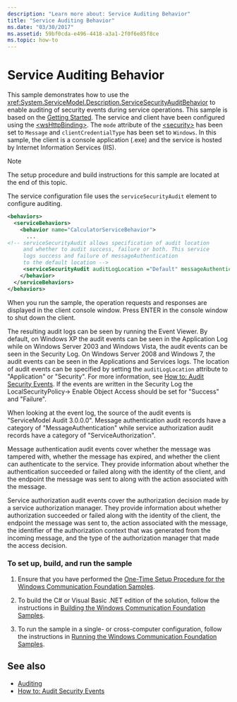 ```yaml
---
description: "Learn more about: Service Auditing Behavior"
title: "Service Auditing Behavior"
ms.date: "03/30/2017"
ms.assetid: 59bf0cda-e496-4418-a3a1-2f0f6e85f8ce
ms.topic: how-to
---
```

# Service Auditing Behavior

This sample demonstrates how to use the <xref:System.ServiceModel.Description.ServiceSecurityAuditBehavior> to enable auditing of security events during service operations. This sample is based on the [Getting Started](getting-started-sample.md). The service and client have been configured using the [\<wsHttpBinding>](../../configure-apps/file-schema/wcf/wshttpbinding.md). The `mode` attribute of the [\<security>](../../configure-apps/file-schema/wcf/security-of-custombinding.md) has been set to `Message` and `clientCredentialType` has been set to `Windows`. In this sample, the client is a console application (.exe) and the service is hosted by Internet Information Services (IIS).

> [!NOTE]
> The setup procedure and build instructions for this sample are located at the end of this topic.

The service configuration file uses the `serviceSecurityAudit` element to configure auditing.

```xml
<behaviors>
  <serviceBehaviors>
    <behavior name="CalculatorServiceBehavior">
      ...
<!-- serviceSecurityAudit allows specification of audit location
     and whether to audit success, failure or both. This service
     logs success and failure of messageAuthentication
     to the default location -->
     <serviceSecurityAudit auditLogLocation ="Default" messageAuthenticationAuditLevel = "SuccessOrFailure" />
    </behavior>
  </serviceBehaviors>
</behaviors>
```

When you run the sample, the operation requests and responses are displayed in the client console window. Press ENTER in the console window to shut down the client.

The resulting audit logs can be seen by running the Event Viewer. By default, on Windows XP the audit events can be seen in the Application Log while on Windows Server 2003 and Windows Vista, the audit events can be seen in the Security Log. On Windows Server 2008 and Windows 7, the audit events can be seen in the Applications and Services logs. The location of audit events can be specified by setting the `auditLogLocation` attribute to "Application" or "Security". For more information, see [How to: Audit Security Events](../feature-details/how-to-audit-wcf-security-events.md). If the events are written in the Security Log the LocalSecurityPolicy-> Enable Object Access should be set for "Success" and "Failure".

When looking at the event log, the source of the audit events is "ServiceModel Audit 3.0.0.0". Message authentication audit records have a category of "MessageAuthentication" while service authorization audit records have a category of "ServiceAuthorization".

Message authentication audit events cover whether the message was tampered with, whether the message has expired, and whether the client can authenticate to the service. They provide information about whether the authentication succeeded or failed along with the identity of the client, and the endpoint the message was sent to along with the action associated with the message.

Service authorization audit events cover the authorization decision made by a service authorization manager. They provide information about whether authorization succeeded or failed along with the identity of the client, the endpoint the message was sent to, the action associated with the message, the identifier of the authorization context that was generated from the incoming message, and the type of the authorization manager that made the access decision.

### To set up, build, and run the sample

1. Ensure that you have performed the [One-Time Setup Procedure for the Windows Communication Foundation Samples](one-time-setup-procedure-for-the-wcf-samples.md).

2. To build the C# or Visual Basic .NET edition of the solution, follow the instructions in [Building the Windows Communication Foundation Samples](building-the-samples.md).

3. To run the sample in a single- or cross-computer configuration, follow the instructions in [Running the Windows Communication Foundation Samples](running-the-samples.md).

## See also

- [Auditing](../feature-details/auditing-security-events.md)
- [How to: Audit Security Events](../feature-details/how-to-audit-wcf-security-events.md)
